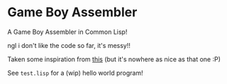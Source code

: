 # Game Boy Assembler

A Game Boy Assembler in Common Lisp!

ngl i don't like the code so far, it's messy!!

Taken some inspiration from [this](https://ahefner.livejournal.com/20528.html) (but it's nowhere as nice as that one :P)

See `test.lisp` for a (wip) hello world program!
